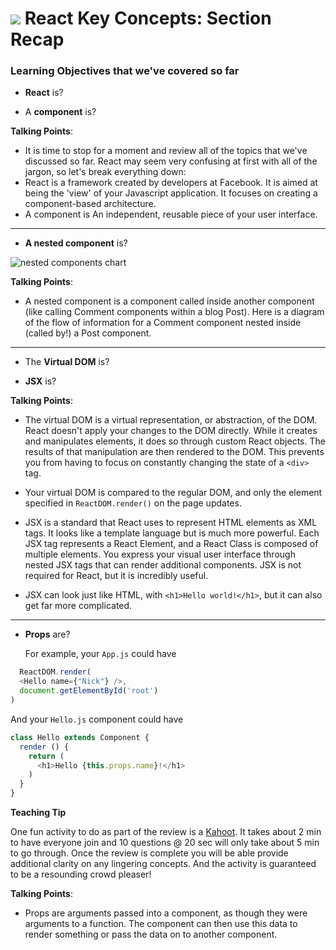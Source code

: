 # ![](https://ga-dash.s3.amazonaws.com/production/assets/logo-9f88ae6c9c3871690e33280fcf557f33.png) React Key Concepts: Section Recap


### Learning Objectives that we've covered so far

* **React** is?
  
* A **component** is?

<aside class="notes">

**Talking Points**:

- It is time to stop for a moment and review all of the topics that we've discussed so far. React may seem very confusing at first with all of the jargon, so let's break everything down:
- React is a framework created by developers at Facebook. It is aimed at being the 'view' of your Javascript application. It focuses on creating a component-based architecture.
- A component is An independent, reusable piece of your user interface.

</aside>

---

* **A nested component** is?


![nested components chart](https://ga-instruction.s3.amazonaws.com/json/REACT/assets/unit1/nested_components_chart.jpg)

<aside class="notes">

**Talking Points**:

- A nested component is a component called inside another component (like calling Comment components within a blog Post). Here is a diagram of the flow of information for a Comment component nested inside (called by!) a Post component.

</aside>

---

* The **Virtual DOM** is?
  
* **JSX** is?
  


<aside class="notes">

**Talking Points**:

- The virtual DOM is a virtual representation, or abstraction, of the DOM. React doesn't apply your changes to the DOM directly. While it creates and manipulates elements, it does so through custom React objects. The results of that manipulation are then rendered to the DOM. This prevents you from having to focus on constantly changing the state of a `<div>` tag.

- Your virtual DOM is compared to the regular DOM, and only the element specified in `ReactDOM.render()` on the page updates.

- JSX is a standard that React uses to represent HTML elements as XML tags. It looks like a template language but is much more powerful. Each JSX tag represents a React Element, and a React Class is composed of multiple elements. You express your visual user interface through nested JSX tags that can render additional components. JSX is not required for React, but it is incredibly useful.

- JSX can look just like HTML, with `<h1>Hello world!</h1>`, but it can also get far more complicated.

</aside>

---

* **Props** are?
  
  
  For example, your `App.js` could have

```js
  ReactDOM.render(
  <Hello name={"Nick"} />,
  document.getElementById('root')
)
```

And your `Hello.js` component could have

```js
class Hello extends Component {
  render () {
    return (
      <h1>Hello {this.props.name}!</h1>
    )
  }
}
```


**Teaching Tip**

One fun activity to do as part of the review is a [Kahoot](https://create.kahoot.it/details/react-1-17/dc18ba75-295e-4aee-a989-7e4c945ca66a).  It takes about 2 min to have everyone join and 10 questions @ 20 sec will only take about 5 min to go through.  Once the review is complete you will be able provide additional clarity on any lingering concepts. And the activity is guaranteed to be a resounding crowd pleaser!

<aside class="notes">

**Talking Points**:

- Props are arguments passed into a component, as though they were arguments to a function. The component can then use this data to render something or pass the data on to another component. 

